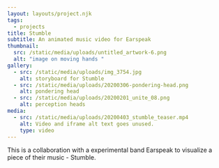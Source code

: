 ```yaml
---
layout: layouts/project.njk
tags:
  - projects
title: Stumble
subtitle: An animated music video for Earspeak
thumbnail:
  src: /static/media/uploads/untitled_artwork-6.png
  alt: "image on moving hands "
gallery:
  - src: /static/media/uploads/img_3754.jpg
    alt: storyboard for Stumble
  - src: /static/media/uploads/20200306-pondering-head.png
    alt: pondering head
  - src: /static/media/uploads/20200201_unite_08.png
    alt: perception heads
media:
  - src: /static/media/uploads/20200403_stumble_teaser.mp4
    alt: Video and iframe alt text goes unused.
    type: video
---
```

This is a collaboration with a experimental band Earspeak to visualize a piece of their music - Stumble.